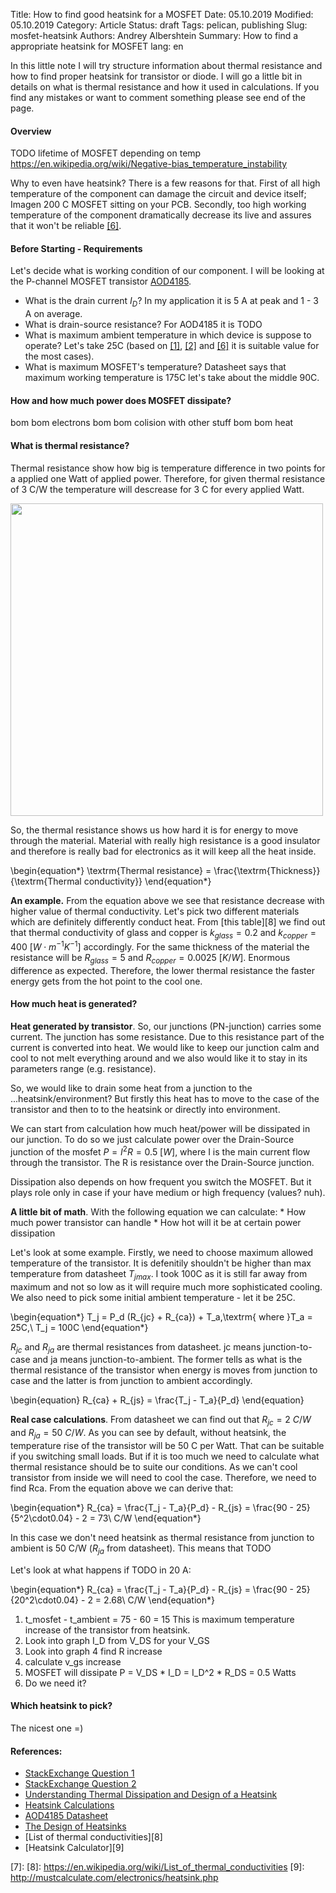 Title: How to find good heatsink for a MOSFET
Date: 05.10.2019
Modified: 05.10.2019
Category: Article
Status: draft
Tags: pelican, publishing
Slug: mosfet-heatsink
Authors: Andrey Albershtein
Summary: How to find a appropriate heatsink for MOSFET
lang: en

In this little note I will try structure information about thermal resistance
and how to find proper heatsink for transistor or diode. I will go a little bit
in details on what is thermal resistance and how it used in calculations. If you
find any mistakes or want to comment something please see end of the page.

#### Overview

TODO lifetime of MOSFET depending on temp https://en.wikipedia.org/wiki/Negative-bias_temperature_instability

Why to even have heatsink? There is a few reasons for that. First of all high
temperature of the component can damage the circuit and device itself; Imagen
200 C MOSFET sitting on your PCB. Secondly, too high working temperature of the
component dramatically decrease its live and assures that it won't be reliable
[\[6\]][6]. 

#### Before Starting - Requirements

Let's decide what is working condition of our component. I will be looking at
the P-channel MOSFET transistor [AOD4185][5].

* What is the drain current $I_D$? In my application it is 5 A at peak and 1 - 3
  A on average.
* What is drain-source resistance? For AOD4185 it is TODO
* What is maximum ambient temperature in which device is suppose to operate?
  Let's take 25C (based on [\[1\]][1], [\[2\]][2] and [\[6\]][6] it is suitable
  value for the most cases). 
* What is maximum MOSFET's temperature? Datasheet says that maximum working
  temperature is 175C let's take about the middle 90C.

#### How and how much power does MOSFET dissipate?

bom bom electrons bom bom colision with other stuff bom bom heat

#### What is thermal resistance?

Thermal resistance show how big is temperature difference in two points for a
applied one Watt of applied power. Therefore, for given thermal resistance of 3
C/W the temperature will descrease for 3 C for every applied Watt.

<div class="centered-image margined">
    <img width="500px" src="../images/mosfet_handdrawn.svg">
</div>

So, the thermal resistance shows us how hard it is for energy to move
through the material. Material with really high resistance is a good insulator
and therefore is really bad for electronics as it will keep all the heat inside.

\begin{equation*}
\textrm{Thermal resistance} = \frac{\textrm{Thickness}}{\textrm{Thermal conductivity}}
\end{equation*}

**An example.** From the equation above we see that resistance decrease with
higher value of thermal conductivity. Let's pick two different materials which
are definitely differently conduct heat. From [this table][8] we find out that
thermal conductivity of glass and copper is $k_{glass} = 0.2$ and $k_{copper} =
400$ $[W\cdot m^{-1}K^{-1}]$ accordingly. For the same thickness of the material
the resistance will be $R_{glass} = 5$ and $R_{copper} = 0.0025\ [K/W]$.
Enormous difference as expected. Therefore, the lower thermal resistance the
faster energy gets from the hot point to the cool one.

#### How much heat is generated?

**Heat generated by transistor**. So, our junctions (PN-junction) carries some
current. The junction has some resistance. Due to this resistance part of the
current is converted into heat.  We would like to keep our junction calm and
cool to not melt everything around and we also would like it to stay in its
parameters range (e.g. resistance).

So, we would like to drain some heat from a junction to the
...heatsink/environment? But firstly this heat has to move to the case of the
transistor and then to to the heatsink or directly into environment.

We can start from calculation how much heat/power will be dissipated in our
junction. To do so we just calculate power over the Drain-Source junction of the
mosfet $P = I^2R = 0.5\ [W]$, where I is the main current flow through the
transistor. The R is resistance over the Drain-Source junction.

Dissipation also depends on how frequent you switch the MOSFET. But it plays
role only in case if your have medium or high frequency (values? nuh). 

**A little bit of math**. With the following equation we can calculate:
    * How much power transistor can handle
    * How hot will it be at certain power dissipation

Let's look at some example. Firstly, we need to choose maximum allowed
temperature of the transistor. It is defenitily shouldn't be higher than max
temperature from datasheet $T_{j max}$. I took 100C as it is still far away from
maximum and not so low as it will require much more sophisticated cooling. 
We also need to pick some initial ambient temperature - let it be 25C.

\begin{equation*}
T_j = P_d (R_{jc} + R_{ca}) + T_a,\textrm{ where }T_a = 25C,\ T_j = 100C
\end{equation*}

$R_{jc}$ and $R_{ja}$ are thermal resistances from datasheet. jc means
junction-to-case and ja means junction-to-ambient. The former tells as what is
the thermal resistance of the transistor when energy is moves from junction to
case and the latter is from junction to ambient accordingly.

\begin{equation}
R_{ca} + R_{js} = \frac{T_j - T_a}{P_d}
\end{equation}

**Real case calculations**. From datasheet we can find out that $R_{jc} = 2\
C/W$ and $R_{ja} = 50\ C/W$. As you can see by default, without heatsink, the
temperature rise of the transistor will be 50 C per Watt. That can be suitable
if you switching small loads. But if it is too much we need to calculate what
thermal resistance should be to suite our conditions. As we can't cool
transistor from inside we will need to cool the case. Therefore, we need to find
Rca. From the equation above we can derive that:

\begin{equation*}
R_{ca} = \frac{T_j - T_a}{P_d} - R_{js} = \frac{90 - 25}{5^2\cdot0.04} - 2 = 73\ C/W
\end{equation*}

In this case we don't need heatsink as thermal resistance from junction to
ambient is 50 C/W ($R_{ja}$ from datasheet). This means that TODO

Let's look at what happens if TODO in 20 A:

\begin{equation*}
R_{ca} = \frac{T_j - T_a}{P_d} - R_{js} = \frac{90 - 25}{20^2\cdot0.04} - 2 = 2.68\ C/W
\end{equation*}

1. t_mosfet - t_ambient = 75 - 60 = 15
    This is maximum temperature increase of the transistor from heatsink.
2. Look into graph I_D from V_DS for your V_GS
3. Look into graph 4 find R increase
4. calculate v_gs increase
5. MOSFET will dissipate P = V_DS * I_D = I_D^2 * R_DS = 0.5 Watts
6. Do we need it?

#### Which heatsink to pick?

The nicest one =)

#### References:

* [StackExchange Question 1][1]
* [StackExchange Question 2][2]
* [Understanding Thermal Dissipation and Design of a Heatsink][3]
* [Heatsink Calculations][4]
* [AOD4185 Datasheet][5]
* [The Design of Heatsinks][6]
* [List of thermal conductivities][8]
* [Heatsink Calculator][9]

[1]: https://electronics.stackexchange.com/questions/39188/how-to-find-a-fitting-cooler-heatsink-for-a-mosfet
[2]: https://electronics.stackexchange.com/questions/272718/mosfet-how-to-determine-if-a-heatsink-is-required
[3]: http://www.ti.com/lit/an/slva462/slva462.pdf
[4]: https://www.re-innovation.co.uk/docs/heatsink-calculations/
[5]: https://datasheet.lcsc.com/szlcsc/Alpha-Omega-Semicon-AOS-AOD4185_C77993.pdf
[6]: https://sound-au.com/heatsinks.htm
[7]: 
[8]: https://en.wikipedia.org/wiki/List_of_thermal_conductivities
[9]: http://mustcalculate.com/electronics/heatsink.php
